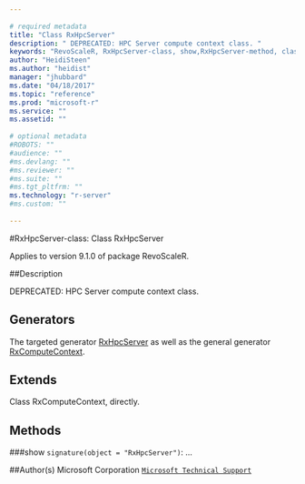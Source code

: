 ```yaml
--- 
 
# required metadata 
title: "Class RxHpcServer" 
description: " DEPRECATED: HPC Server compute context class. " 
keywords: "RevoScaleR, RxHpcServer-class, show,RxHpcServer-method, classes" 
author: "HeidiSteen"
ms.author: "heidist" 
manager: "jhubbard" 
ms.date: "04/18/2017" 
ms.topic: "reference" 
ms.prod: "microsoft-r" 
ms.service: "" 
ms.assetid: "" 
 
# optional metadata 
#ROBOTS: "" 
#audience: "" 
#ms.devlang: "" 
#ms.reviewer: "" 
#ms.suite: "" 
#ms.tgt_pltfrm: "" 
ms.technology: "r-server" 
#ms.custom: "" 
 
--- 
```

 
 
 
 
 #RxHpcServer-class: Class RxHpcServer

 Applies to version 9.1.0 of package RevoScaleR.
 
 ##Description
 
DEPRECATED: HPC Server compute context class.
 
 
 ## Generators 

 
The targeted generator [RxHpcServer](revoscaler-deprecated.md) as well as the general generator
[RxComputeContext](rxcomputecontext.md).
 
 ## Extends 

 
Class RxComputeContext, directly.
 
 ## Methods 

 


###show
`signature(object = "RxHpcServer")`: ...



 
 ##Author(s)
 Microsoft Corporation [`Microsoft Technical Support`](https://go.microsoft.com/fwlink/?LinkID=698556&clcid=0x409)
 
 
 
 
     
